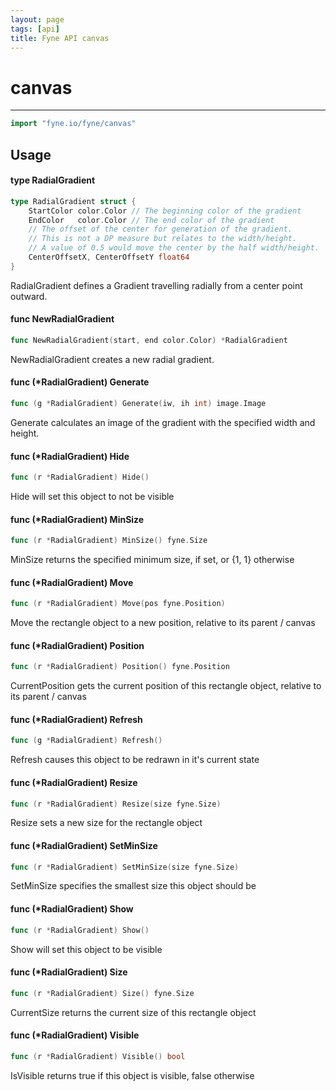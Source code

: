 ```yaml
---
layout: page
tags: [api]
title: Fyne API canvas
---
```


# canvas
---
```go
import "fyne.io/fyne/canvas"
```

## Usage

#### type RadialGradient

```go
type RadialGradient struct {
	StartColor color.Color // The beginning color of the gradient
	EndColor   color.Color // The end color of the gradient
	// The offset of the center for generation of the gradient.
	// This is not a DP measure but relates to the width/height.
	// A value of 0.5 would move the center by the half width/height.
	CenterOffsetX, CenterOffsetY float64
}
```

RadialGradient defines a Gradient travelling radially from a center point outward.

#### func  NewRadialGradient

```go
func NewRadialGradient(start, end color.Color) *RadialGradient
```
NewRadialGradient creates a new radial gradient.

#### func (*RadialGradient) Generate

```go
func (g *RadialGradient) Generate(iw, ih int) image.Image
```
Generate calculates an image of the gradient with the specified width and height.

#### func (*RadialGradient) Hide

```go
func (r *RadialGradient) Hide()
```
Hide will set this object to not be visible

#### func (*RadialGradient) MinSize

```go
func (r *RadialGradient) MinSize() fyne.Size
```
MinSize returns the specified minimum size, if set, or {1, 1} otherwise

#### func (*RadialGradient) Move

```go
func (r *RadialGradient) Move(pos fyne.Position)
```
Move the rectangle object to a new position, relative to its parent / canvas

#### func (*RadialGradient) Position

```go
func (r *RadialGradient) Position() fyne.Position
```
CurrentPosition gets the current position of this rectangle object, relative to its parent / canvas

#### func (*RadialGradient) Refresh

```go
func (g *RadialGradient) Refresh()
```
Refresh causes this object to be redrawn in it's current state

#### func (*RadialGradient) Resize

```go
func (r *RadialGradient) Resize(size fyne.Size)
```
Resize sets a new size for the rectangle object

#### func (*RadialGradient) SetMinSize

```go
func (r *RadialGradient) SetMinSize(size fyne.Size)
```
SetMinSize specifies the smallest size this object should be

#### func (*RadialGradient) Show

```go
func (r *RadialGradient) Show()
```
Show will set this object to be visible

#### func (*RadialGradient) Size

```go
func (r *RadialGradient) Size() fyne.Size
```
CurrentSize returns the current size of this rectangle object

#### func (*RadialGradient) Visible

```go
func (r *RadialGradient) Visible() bool
```
IsVisible returns true if this object is visible, false otherwise
